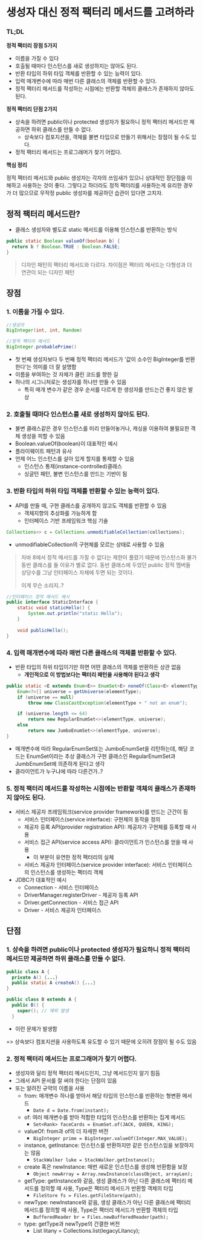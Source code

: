 # 생성자 대신 정적 팩터리 메서드를 고려하라

### TL;DL

**정적 팩터리 장점 5가지**

- 이름을 가질 수 있다
- 호출될 때마다 인스턴스를 새로 생성하지는 않아도 된다.
- 반환 타입의 하위 타입 객체를 반환할 수 있는 능력이 있다.
- 입력 매개변수에 따라 매번 다른 클래스의 객체를 반환할 수 있다.
- 정적 팩터리 메서드를 작성하는 시점에는 반환할 객체의 클래스가 존재하지 않아도 된다.

**정적 팩터리 단점 2가지**

- 상속을 하려면 public이나 protected 생성자가 필요하니 정적 팩터리 메서드만 제공하면 하위 클래스를 만들 수 없다.
  - 상속보다 컴포지션을, 객체를 불변 타입으로 만들기 위해서는 장점이 될 수도 있다.
- 정적 팩터리 메서드는 프로그래머가 찾기 어럽다.

**핵심 정리**

정적 팩터리 메서드와 public 생성자는 각자의 쓰임새가 있으니 상대적인 장단점을 이해하고 사용하는 것이 좋다. 그렇다고 하더라도 정적 팩터리를 사용하는게 유리한 경우가 더 많으므로 무작정 public 생성자를 제공하던 습관이 있다면 고치자.

## 정적 팩터리 메서드란?

- 클래스 생성자와 별도로 static 메서드를 이용해 인스턴스를 반환하는 방식

```java
public static Boolean valueOf(boolean b) {
  return b ? Boolean.TRUE : Boolean.FALSE;
}
```

> 디자인 패턴의 팩터리 메서드와 다르다.
> 차이점은 팩터리 메서드는 다형성과 더 연관이 되는 디자인 패턴

## 장점

### 1. 이름을 가질 수 있다.

```java
//생성자
BigInteger(int, int, Random)

//정적 팩터리 메서드
BigInteger.probablePrime()
```
- 첫 번째 생성자보다 두 번째 정적 팩터리 메서드가 '값이 소수인 BigInteger를 반환한다'는 의미를 더 잘 설명함
- 이름을 부여하는 것 자체가 클린 코드를 향한 길
- 하나의 시그니처로는 생성자를 하나만 만들 수 있음
  - 특히 매개 변수가 같은 경우 순서를 다르게 한 생성자를 만드는건 좋지 않은 발상

### 2. 호출될 때마다 인스턴스를 새로 생성하지 않아도 된다.

- 불변 클래스같은 경우 인스턴스를 미리 만들어놓거나, 캐싱을 이용하여 불필요한 객체 생성을 피할 수 있음
- Boolean.valueOf(boolean)이 대표적인 예시
- 플라이웨이트 패턴과 유사
- 언제 어느 인스턴스를 살아 있게 할지를 통제할 수 있음
  - 인스턴스 통제(instance-controlled)클래스
  - 싱글턴 패턴, 불변 인스턴스를 만드는 기반이 됨

### 3. 반환 타입의 하위 타입 객체를 반환할 수 있는 능력이 있다.

- API를 만들 때, 구현 클래스를 공개하지 않고도 객체를 반환할 수 있음
  - 객체지향의 추상화를 가능하게 함
  - 인터페이스 기반 프레임워크 핵심 기술
 
```java
Collections<> c = Collections.unmodifiableCollection(collections);
```
- unmodifiableCollection의 구현체를 모르는 상태로 사용할 수 있음

> 자바 8에서 정적 메서드를 가질 수 없다는 제한이 풀렸기 때문에 인스턴스화 불가 동반 클래스를 둘 이유가 별로 없다.
> 동반 클래스에 두었던 public 정적 멤버들 상당수를 그냥 인터페이스 자체에 두면 되는 것이다.
>
> 이게 무슨 소리지..?

```java
//인터페이스 정적 메서드 예시
public interface StaticInterface {
    static void staticHello() {
        System.out.println("static Hello");
    }
    
    void publicHello();
}
```

### 4. 입력 매개변수에 따라 매번 다른 클래스의 객체를 반환할 수 있다.

- 반환 타입의 하위 타입이기만 하면 어떤 클래스의 객체를 반환하든 상관 없음
  - **개인적으로 이 방법보다는 팩터리 패턴을 사용해야 된다고 생각**

```java
public static <E extends Enum<E>> EnumSet<E> noneOf(Class<E> elementType) {
    Enum<?>[] universe = getUniverse(elementType);
    if (universe == null)
        throw new ClassCastException(elementType + " not an enum");

    if (universe.length <= 64)
        return new RegularEnumSet<>(elementType, universe);
    else
        return new JumboEnumSet<>(elementType, universe);
}
```
- 매개변수에 따라 RegularEnumSet또는 JumboEnumSet을 리턴하는데, 해당 코드는 EnumSet이라는 추상 클래스가 구현 클래스인 RegularEnumSet과 JumbEnumSet에 의존하게 된다고 생각
- 클라이언트가 누구냐에 따라 다른건가..?

### 5. 정적 팩터리 메서드를 작성하는 시점에는 반환할 객체의 클래스가 존재하지 않아도 된다.

- 서비스 제공자 프레임워크(service provider framework)를 만드는 근간이 됨
  - 서비스 인터페이스(service interface): 구현체의 동작을 정의
  - 제공자 등록 API(provider registration API): 제공자가 구현체를 등록할 때 사용
  - 서비스 접근 API(service access API): 클라이언트가 인스턴스를 얻을 때 사용
    - 이 부분이 유연한 정적 팩터리의 실체
  - 서비스 제공자 인터페이스(service provider interface): 서비스 인터페이스의 인스턴스를 생성하는 팩터리 객체
- JDBC가 대표적인 예시
  - Connection - 서비스 인터페이스
  - DriverManager.registerDriver - 제공자 등록 API
  - Driver.getConnection - 서비스 접근 API
  - Driver - 서비스 제공자 인터페이스

## 단점 

### 1. 상속을 하려면 public이나 protected 생성자가 필요하니 정적 팩터리 메서드만 제공하면 하위 클래스를 만들 수 없다.

```java
public class A {
  private A() {...}
  public static A createA() {...}
}

public class B extends A {
  public B() {
    super(); // 예외 발생
  }
```
- 이런 문제가 발생함

=> 상속보다 컴포지션을 사용하도록 유도할 수 있기 때문에 오히려 장점이 될 수도 있음

### 2. 정적 팩터리 메서드는 프로그래머가 찾기 어렵다.

- 생성자와 달리 정적 팩터리 메서드인지, 그냥 메서드인지 알기 힘듬
- 그래서 API 문서를 잘 써야 한다는 단점이 있음
- 또는 알려진 규약의 이름을 사용
  - from: 매개변수 하나를 받아서 해당 타입의 인스턴스를 반환하는 형변환 메서드
    - `Date d = Date.from(instant);`
  - of: 여러 매개변수를 받아 적합한 타입의 인스턴스를 반환하는 집계 메서드
    - `Set<Rank> faceCards = EnumSet.of(JACK, QUEEN, KING);`
  - valueOf: from과 of의 더 자세한 버전
    - `BigInteger prime = BigInteger.valueOf(Integer.MAX_VALUE);`
  - instance, getInstance: 인스턴스를 반환하지만 같은 인스턴스임을 보장하지는 않음
    - `StackWalker luke = StackWalker.getInstance();`
  - create 혹은 newInstance: 매번 새로운 인스턴스를 생성해 반환함을 보장
    - `Object newArray = Array.newInstance(classObject, arrayLen);`
  - getType: getInstance와 같음, 생성 클래스가 아닌 다른 클래스에 팩터리 메서드를 정의할 때 사용, Type은 팩터리 메서드가 반환할 객체의 타입
    - `FileStore fs = Files.getFileStore(path);`
  - newType: newInstance와 같음, 생성 클래스가 아닌 다른 클래스에 팩터리 메서드를 정의할 때 사용, Type은 팩터리 메서드가 반환할 객체의 타입
    - `BufferedReader br = Files.newBufferedReader(path);`
  - type: getType과 newType의 간결한 버전
    - List<Complaint> litany = Collections.list(legacyLitancy);

